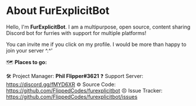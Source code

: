 # About FurExplicitBot

Hello, I'm **FurExplicitBot**.  I am a multipurpose, open source, content sharing Discord bot for furries with support for multiple platforms!

You can invite me if you click on my profile.  I would be more than happy to join your server ^.^'

🗺️ __Places to go:__

🛠️ Project Manager: **Phil Flipper#3621**
❓ Support Server: https://discord.gg/fMYD6XR
⚙️ Source Code: https://github.com/FlippedCodes/furexplicitbot
😣 Issue Tracker: https://github.com/FlippedCodes/furexplicitbot/issues